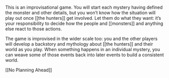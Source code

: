 
This is an improvisational game. You will start each mystery having defined the monster and other details, but you won’t know how the situation will play out once [[the hunters]] get involved. Let them do what they want: it’s your responsibility to decide how the people and [[monsters]] and anything else react to those actions.

The game is improvised in the wider scale too: you and the other players will develop a backstory and mythology about [[the hunters]] and their world as you play. When something happens in an individual mystery, you can weave some of those events back into later events to build a consistent world.

[[No Planning Ahead]]
